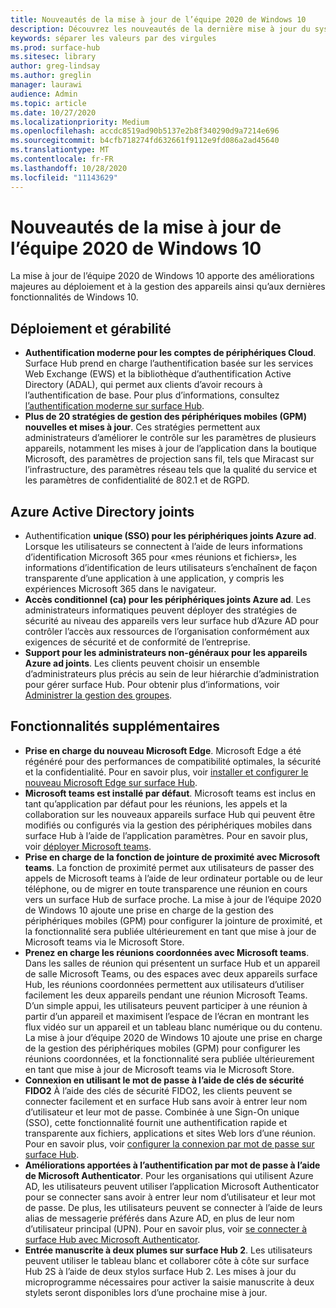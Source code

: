 ```yaml
---
title: Nouveautés de la mise à jour de l’équipe 2020 de Windows 10
description: Découvrez les nouveautés de la dernière mise à jour du système d’exploitation surface Hub, mise à jour d’équipe 2020 de Windows 10.
keywords: séparer les valeurs par des virgules
ms.prod: surface-hub
ms.sitesec: library
author: greg-lindsay
ms.author: greglin
manager: laurawi
audience: Admin
ms.topic: article
ms.date: 10/27/2020
ms.localizationpriority: Medium
ms.openlocfilehash: accdc8519ad90b5137e2b8f340290d9a7214e696
ms.sourcegitcommit: b4cfb718274fd632661f9112e9fd086a2ad45640
ms.translationtype: MT
ms.contentlocale: fr-FR
ms.lasthandoff: 10/28/2020
ms.locfileid: "11143629"
---
```

# Nouveautés de la mise à jour de l’équipe 2020 de Windows 10

La mise à jour de l’équipe 2020 de Windows 10 apporte des améliorations majeures au déploiement et à la gestion des appareils ainsi qu’aux dernières fonctionnalités de Windows 10.

##  Déploiement et gérabilité

- **Authentification moderne pour les comptes de périphériques Cloud**. Surface Hub prend en charge l’authentification basée sur les services Web Exchange (EWS) et la bibliothèque d’authentification Active Directory (ADAL), qui permet aux clients d’avoir recours à l’authentification de base. Pour plus d’informations, consultez [l’authentification moderne sur surface Hub](https://docs.microsoft.com/surface-hub/surface-hub-modern-auth).
- **Plus de 20 stratégies de gestion des périphériques mobiles (GPM) nouvelles et mises à jour**.      Ces stratégies permettent aux administrateurs d’améliorer le contrôle sur les paramètres de plusieurs appareils, notamment les mises à jour de l’application dans la boutique Microsoft, des paramètres de projection sans fil, tels que Miracast sur l’infrastructure, des paramètres réseau tels que la qualité du service et les paramètres de confidentialité de 802.1 et de RGPD.

##  Azure Active Directory joints

- Authentification **unique (SSO) pour les périphériques joints Azure ad**. Lorsque les utilisateurs se connectent à l’aide de leurs informations d’identification Microsoft 365 pour «mes réunions et fichiers», les informations d’identification de leurs utilisateurs s’enchaînent de façon transparente d’une application à une application, y compris les expériences Microsoft 365 dans le navigateur.
- **Accès conditionnel (ca) pour les périphériques joints Azure ad**.       Les administrateurs informatiques peuvent déployer des stratégies de sécurité au niveau des appareils vers leur surface hub d’Azure AD pour contrôler l’accès aux ressources de l’organisation conformément aux exigences de sécurité et de conformité de l’entreprise.
- **Support pour les administrateurs non-généraux pour les appareils Azure ad joints**.       Les clients peuvent choisir un ensemble d’administrateurs plus précis au sein de leur hiérarchie d’administration pour gérer surface Hub. Pour obtenir plus d’informations, voir [Administrer la gestion des groupes](https://docs.microsoft.com/surface-hub/admin-group-management-for-surface-hub).


## Fonctionnalités supplémentaires


- **Prise en charge du nouveau Microsoft Edge**. Microsoft Edge a été régénéré pour des performances de compatibilité optimales, la sécurité et la confidentialité. Pour en savoir plus, voir [installer et configurer le nouveau Microsoft Edge sur surface Hub](https://docs.microsoft.com/surface-hub/surface-hub-install-chromium-edge).
- **Microsoft teams est installé par défaut**.        Microsoft teams est inclus en tant qu’application par défaut pour les réunions, les appels et la collaboration sur les nouveaux appareils surface Hub qui peuvent être modifiés ou configurés via la gestion des périphériques mobiles dans surface Hub à l’aide de l’application paramètres. Pour en savoir plus, voir [déployer Microsoft teams](https://docs.microsoft.com/MicrosoftTeams/teams-surface-hub).
- **Prise en charge de la fonction de jointure de proximité avec Microsoft teams**.  La fonction de proximité permet aux utilisateurs de passer des appels de Microsoft teams à l’aide de leur ordinateur portable ou de leur téléphone, ou de migrer en toute transparence une réunion en cours vers un surface Hub de surface proche. La mise à jour de l’équipe 2020 de Windows 10 ajoute une prise en charge de la gestion des périphériques mobiles (GPM) pour configurer la jointure de proximité, et la fonctionnalité sera publiée ultérieurement en tant que mise à jour de Microsoft teams via le Microsoft Store.
- **Prenez en charge les réunions coordonnées avec Microsoft teams**. Dans les salles de réunion qui présentent un surface Hub et un appareil de salle Microsoft Teams, ou des espaces avec deux appareils surface Hub, les réunions coordonnées permettent aux utilisateurs d’utiliser facilement les deux appareils pendant une réunion Microsoft Teams. D’un simple appui, les utilisateurs peuvent participer à une réunion à partir d’un appareil et maximisent l’espace de l’écran en montrant les flux vidéo sur un appareil et un tableau blanc numérique ou du contenu. La mise à jour d’équipe 2020 de Windows 10 ajoute une prise en charge de la gestion des périphériques mobiles (GPM) pour configurer les réunions coordonnées, et la fonctionnalité sera publiée ultérieurement en tant que mise à jour de Microsoft teams via le Microsoft Store.
- **Connexion en utilisant le mot de passe à l’aide de clés de sécurité FIDO2**     À l’aide des clés de sécurité FIDO2, les clients peuvent se connecter facilement et en surface Hub sans avoir à entrer leur nom d’utilisateur et leur mot de passe. Combinée à une Sign-On unique (SSO), cette fonctionnalité fournit une authentification rapide et transparente aux fichiers, applications et sites Web lors d’une réunion. Pour en savoir plus, voir [configurer la connexion par mot de passe sur surface Hub](https://docs.microsoft.com/surface-hub/surface-hub-2s-phone-authenticate).
- **Améliorations apportées à l’authentification par mot de passe à l’aide de Microsoft Authenticator**.  Pour les organisations qui utilisent Azure AD, les utilisateurs peuvent utiliser l’application Microsoft Authenticator pour se connecter sans avoir à entrer leur nom d’utilisateur et leur mot de passe. De plus, les utilisateurs peuvent se connecter à l’aide de leurs alias de messagerie préférés dans Azure AD, en plus de leur nom d’utilisateur principal (UPN). Pour en savoir plus, voir [se connecter à surface Hub avec Microsoft Authenticator](https://docs.microsoft.com/surface-hub/surface-hub-authenticator-app).
- **Entrée manuscrite à deux plumes sur surface Hub 2**.   Les utilisateurs peuvent utiliser le tableau blanc et collaborer côte à côte sur surface Hub 2S à l’aide de deux stylos surface Hub 2. Les mises à jour du microprogramme nécessaires pour activer la saisie manuscrite à deux stylets seront disponibles lors d’une prochaine mise à jour.

 
 
 
